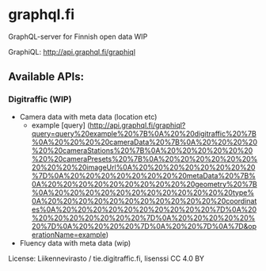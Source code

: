 # graphql.fi
GraphQL-server for Finnish open data WIP

GraphiQL: http://api.graphql.fi/graphiql

## Available APIs:
### Digitraffic (WIP)
- Camera data with meta data (location etc)
  - example [query] (http://api.graphql.fi/graphiql?query=query%20example%20%7B%0A%20%20digitraffic%20%7B%0A%20%20%20%20cameraData%20%7B%0A%20%20%20%20%20%20cameraStations%20%7B%0A%20%20%20%20%20%20%20%20cameraPresets%20%7B%0A%20%20%20%20%20%20%20%20%20%20imageUrl%0A%20%20%20%20%20%20%20%20%7D%0A%20%20%20%20%20%20%20%20metaData%20%7B%0A%20%20%20%20%20%20%20%20%20%20geometry%20%7B%0A%20%20%20%20%20%20%20%20%20%20%20%20type%0A%20%20%20%20%20%20%20%20%20%20%20%20coordinates%0A%20%20%20%20%20%20%20%20%20%20%7D%0A%20%20%20%20%20%20%20%20%7D%0A%20%20%20%20%20%20%7D%0A%20%20%20%20%7D%0A%20%20%7D%0A%7D&operationName=example)
- Fluency data with meta data (wip)


License: Liikennevirasto / tie.digitraffic.fi, lisenssi CC 4.0 BY
